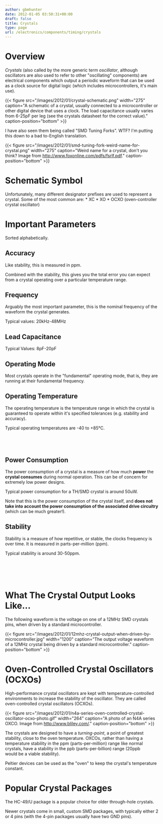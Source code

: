 ```yaml
---
author: gbmhunter
date: 2012-01-05 03:50:31+00:00
draft: false
title: Crystals
type: page
url: /electronics/components/timing/crystals
---
```


# Overview

_Crystals_ (also called by the more generic term _oscillator_, although oscillators are also used to refer to other "oscillating" components) are electrical components which output a periodic waveform that can be used as a clock source for digital logic (which includes microcontrollers, it's main use).

{{< figure src="/images/2012/01/crystal-schematic.png" width="275" caption="A schematic of a crystal, usually connected to a microcontroller or other digital device that uses a clock. The load capacitance usually varies from 6-25pF per leg (see the crystals datasheet for the correct value)." caption-position="bottom" >}}

I have also seen them being called "SMD Tuning Forks". WTF? I'm putting this down to a bad to-English translation.

{{< figure src="/images/2012/01/smd-tuning-fork-weird-name-for-crystal.png" width="275" caption="Weird name for a crystal, don't you think? Image from http://www.foxonline.com/pdfs/fsrlf.pdf." caption-position="bottom" >}}

# Schematic Symbol

Unfortunately, many different designator prefixes are used to represent a crystal. Some of the most common are:  * XC  * XO  * OCXO (oven-controller crystal oscillator)

# Important Parameters

Sorted alphabetically.

## Accuracy

Like stability, this is measured in ppm.

Combined with the stability, this gives you the total error you can expect from a crystal operating over a particular temperature range.

## Frequency

Arguably the most important parameter, this is the nominal frequency of the waveform the crystal generates.

Typical values: 20kHz-48MHz

## Lead Capacitance

Typical Values: 8pF-20pF

## Operating Mode

Most crystals operate in the "fundamental" operating mode, that is, they are running at their fundamental frequency.

## Operating Temperature

The operating temperature is the temperature range in which the crystal is guaranteed to operate within it's specified tolerances (e.g. stability and accuracy).

Typical operating temperatures are -40 to +85°C.

##  

## Power Consumption

The power consumption of a crystal is a measure of how much **power** the **crystal consumes** during normal operation. This can be of concern for extremely low power designs.

Typical power consumption for a TH/SMD crystal is around 50uW.

Note that this is the power consumption of the crystal itself, and **does not take into account the power consumption of the associated drive circuitry** (which can be much greater!).

## Stability

Stability is a measure of how repetitive, or stable, the clocks frequency is over time. It is measured in parts-per-million (ppm).

Typical stability is around 30-50ppm.

#  

# What The Crystal Output Looks Like...

The following waveform is the voltage on one of a 12MHz SMD crystals pins, when driven by a standard microcontroller.

{{< figure src="/images/2012/01/12mhz-crystal-output-when-driven-by-microcontroller.jpg" width="1200" caption="The output voltage waveform of a 12MHz crystal being driven by a standard microcontroller." caption-position="bottom" >}}

# Oven-Controlled Crystal Oscillators (OCXOs)

High-performance crystal oscillators are kept with temperature-controlled environments to increase the stability of the oscillator. They are called oven-controlled crystal oscillators (OCXOs).

{{< figure src="/images/2012/01/n4a-series-oven-controlled-crystal-oscillator-ocxo-photo.gif" width="264" caption="A photo of an N4A series OXCO. Image from http://www.bliley.com/." caption-position="bottom" >}}

The crystals are designed to have a _turning-point_, a point of greatest stability, close to the oven temperature. OXCOs, rather than having a temperature stability in the ppm (parts-per-million) range like normal crystals, have a stability in the ppb (parts-per-billion) range (20ppb would be a viable stability).

Peltier devices can be used as the "oven" to keep the crystal's temperature constant.

# Popular Crystal Packages

The HC-49/U package is a popular choice for older through-hole crystals.

Newer crystals come in small, custom SMD packages, with typically either 2 or 4 pins (with the 4-pin packages usually have two GND pins).
